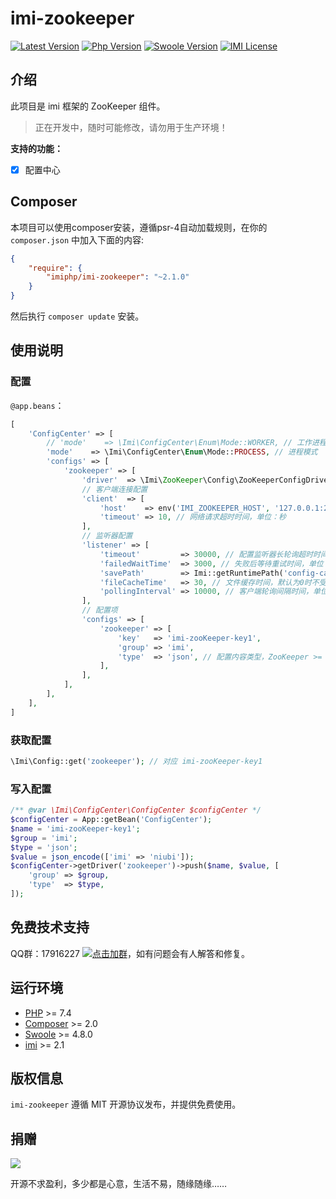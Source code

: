 # imi-zookeeper

[![Latest Version](https://img.shields.io/packagist/v/imiphp/imi-zookeeper.svg)](https://packagist.org/packages/imiphp/imi-zookeeper)
[![Php Version](https://img.shields.io/badge/php-%3E=7.4-brightgreen.svg)](https://secure.php.net/)
[![Swoole Version](https://img.shields.io/badge/swoole-%3E=4.8.0-brightgreen.svg)](https://github.com/swoole/swoole-src)
[![IMI License](https://img.shields.io/github/license/imiphp/imi-zookeeper.svg)](https://github.com/imiphp/imi-zookeeper/blob/master/LICENSE)

## 介绍

此项目是 imi 框架的 ZooKeeper 组件。

> 正在开发中，随时可能修改，请勿用于生产环境！

**支持的功能：**

* [x] 配置中心

## Composer

本项目可以使用composer安装，遵循psr-4自动加载规则，在你的 `composer.json` 中加入下面的内容:

```json
{
    "require": {
        "imiphp/imi-zookeeper": "~2.1.0"
    }
}
```

然后执行 `composer update` 安装。

## 使用说明

### 配置

`@app.beans`：

```php
[
    'ConfigCenter' => [
        // 'mode'    => \Imi\ConfigCenter\Enum\Mode::WORKER, // 工作进程模式
        'mode'    => \Imi\ConfigCenter\Enum\Mode::PROCESS, // 进程模式
        'configs' => [
            'zookeeper' => [
                'driver'  => \Imi\ZooKeeper\Config\ZooKeeperConfigDriver::class,
                // 客户端连接配置
                'client'  => [
                    'host'    => env('IMI_ZOOKEEPER_HOST', '127.0.0.1:2181'), // 主机名:端口
                    'timeout' => 10, // 网络请求超时时间，单位：秒
                ],
                // 监听器配置
                'listener' => [
                    'timeout'         => 30000, // 配置监听器长轮询超时时间，单位：毫秒
                    'failedWaitTime'  => 3000, // 失败后等待重试时间，单位：毫秒
                    'savePath'        => Imi::getRuntimePath('config-cache'), // 配置保存路径，默认为空不保存到文件。php-fpm 模式请一定要设置！
                    'fileCacheTime'   => 30, // 文件缓存时间，默认为0时不受缓存影响，此配置只影响 pull 操作。php-fpm 模式请一定要设置为大于0的值！
                    'pollingInterval' => 10000, // 客户端轮询间隔时间，单位：毫秒
                ],
                // 配置项
                'configs' => [
                    'zookeeper' => [
                        'key'   => 'imi-zooKeeper-key1',
                        'group' => 'imi',
                        'type'  => 'json', // 配置内容类型，ZooKeeper >= 1.3 可以不配，由配置项类型智能指定
                    ],
                ],
            ],
        ],
    ],
]
```

### 获取配置

```php
\Imi\Config::get('zookeeper'); // 对应 imi-zooKeeper-key1
```

### 写入配置

```php
/** @var \Imi\ConfigCenter\ConfigCenter $configCenter */
$configCenter = App::getBean('ConfigCenter');
$name = 'imi-zooKeeper-key1';
$group = 'imi';
$type = 'json';
$value = json_encode(['imi' => 'niubi']);
$configCenter->getDriver('zookeeper')->push($name, $value, [
    'group' => $group,
    'type'  => $type,
]);
```

## 免费技术支持

QQ群：17916227 [![点击加群](https://pub.idqqimg.com/wpa/images/group.png "点击加群")](https://jq.qq.com/?_wv=1027&k=5wXf4Zq)，如有问题会有人解答和修复。

## 运行环境

* [PHP](https://php.net/) >= 7.4
* [Composer](https://getcomposer.org/) >= 2.0
* [Swoole](https://www.swoole.com/) >= 4.8.0
* [imi](https://www.imiphp.com/) >= 2.1

## 版权信息

`imi-zookeeper` 遵循 MIT 开源协议发布，并提供免费使用。

## 捐赠

<img src="https://cdn.jsdelivr.net/gh/imiphp/imi@2.1/res/pay.png"/>

开源不求盈利，多少都是心意，生活不易，随缘随缘……
